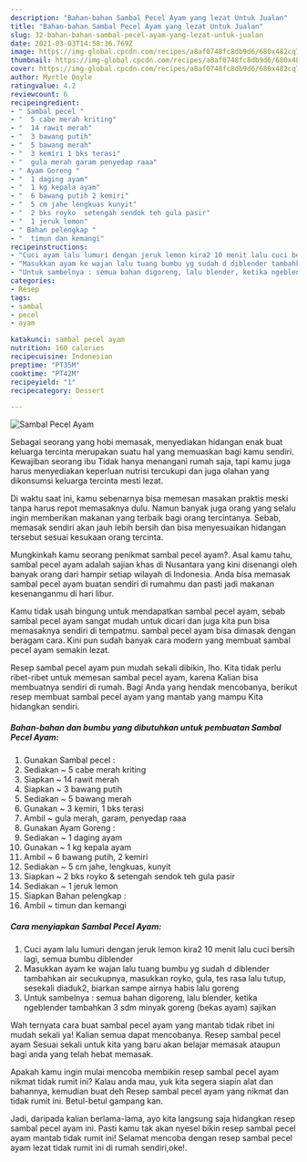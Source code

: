 ```yaml
---
description: "Bahan-bahan Sambal Pecel Ayam yang lezat Untuk Jualan"
title: "Bahan-bahan Sambal Pecel Ayam yang lezat Untuk Jualan"
slug: 32-bahan-bahan-sambal-pecel-ayam-yang-lezat-untuk-jualan
date: 2021-03-03T14:58:36.769Z
image: https://img-global.cpcdn.com/recipes/a8af0748fc8db9d6/680x482cq70/sambal-pecel-ayam-foto-resep-utama.jpg
thumbnail: https://img-global.cpcdn.com/recipes/a8af0748fc8db9d6/680x482cq70/sambal-pecel-ayam-foto-resep-utama.jpg
cover: https://img-global.cpcdn.com/recipes/a8af0748fc8db9d6/680x482cq70/sambal-pecel-ayam-foto-resep-utama.jpg
author: Myrtle Doyle
ratingvalue: 4.2
reviewcount: 6
recipeingredient:
- " Sambal pecel "
- "  5 cabe merah kriting"
- "  14 rawit merah"
- "  3 bawang putih"
- "  5 bawang merah"
- "  3 kemiri 1 bks terasi"
- "  gula merah garam penyedap raaa"
- " Ayam Goreng "
- "  1 daging ayam"
- "  1 kg kepala ayam"
- "  6 bawang putih 2 kemiri"
- "  5 cm jahe lengkuas kunyit"
- "  2 bks royko  setengah sendok teh gula pasir"
- "  1 jeruk lemon"
- " Bahan pelengkap "
- "  timun dan kemangi"
recipeinstructions:
- "Cuci ayam lalu lumuri dengan jeruk lemon kira2 10 menit lalu cuci bersih lagi, semua bumbu diblender"
- "Masukkan ayam ke wajan lalu tuang bumbu yg sudah d diblender tambahkan air secukupnya, masukkan royko, gula, tes rasa lalu tutup, sesekali diaduk2, biarkan sampe airnya habis lalu goreng"
- "Untuk sambelnya : semua bahan digoreng, lalu blender, ketika ngeblender tambahkan 3 sdm minyak goreng (bekas ayam) sajikan"
categories:
- Resep
tags:
- sambal
- pecel
- ayam

katakunci: sambal pecel ayam 
nutrition: 160 calories
recipecuisine: Indonesian
preptime: "PT35M"
cooktime: "PT42M"
recipeyield: "1"
recipecategory: Dessert

---
```



![Sambal Pecel Ayam](https://img-global.cpcdn.com/recipes/a8af0748fc8db9d6/680x482cq70/sambal-pecel-ayam-foto-resep-utama.jpg)

Sebagai seorang yang hobi memasak, menyediakan hidangan enak buat keluarga tercinta merupakan suatu hal yang memuaskan bagi kamu sendiri. Kewajiban seorang ibu Tidak hanya menangani rumah saja, tapi kamu juga harus menyediakan keperluan nutrisi tercukupi dan juga olahan yang dikonsumsi keluarga tercinta mesti lezat.

Di waktu  saat ini, kamu sebenarnya bisa memesan masakan praktis meski tanpa harus repot memasaknya dulu. Namun banyak juga orang yang selalu ingin memberikan makanan yang terbaik bagi orang tercintanya. Sebab, memasak sendiri akan jauh lebih bersih dan bisa menyesuaikan hidangan tersebut sesuai kesukaan orang tercinta. 



Mungkinkah kamu seorang penikmat sambal pecel ayam?. Asal kamu tahu, sambal pecel ayam adalah sajian khas di Nusantara yang kini disenangi oleh banyak orang dari hampir setiap wilayah di Indonesia. Anda bisa memasak sambal pecel ayam buatan sendiri di rumahmu dan pasti jadi makanan kesenanganmu di hari libur.

Kamu tidak usah bingung untuk mendapatkan sambal pecel ayam, sebab sambal pecel ayam sangat mudah untuk dicari dan juga kita pun bisa memasaknya sendiri di tempatmu. sambal pecel ayam bisa dimasak dengan beragam cara. Kini pun sudah banyak cara modern yang membuat sambal pecel ayam semakin lezat.

Resep sambal pecel ayam pun mudah sekali dibikin, lho. Kita tidak perlu ribet-ribet untuk memesan sambal pecel ayam, karena Kalian bisa membuatnya sendiri di rumah. Bagi Anda yang hendak mencobanya, berikut resep membuat sambal pecel ayam yang mantab yang mampu Kita hidangkan sendiri.

<!--inarticleads1-->

##### Bahan-bahan dan bumbu yang dibutuhkan untuk pembuatan Sambal Pecel Ayam:

1. Gunakan  Sambal pecel :
1. Sediakan  ~ 5 cabe merah kriting
1. Siapkan  ~ 14 rawit merah
1. Siapkan  ~ 3 bawang putih
1. Sediakan  ~ 5 bawang merah
1. Gunakan  ~ 3 kemiri, 1 bks terasi
1. Ambil  ~ gula merah, garam, penyedap raaa
1. Gunakan  Ayam Goreng :
1. Sediakan  ~ 1 daging ayam
1. Gunakan  ~ 1 kg kepala ayam
1. Ambil  ~ 6 bawang putih, 2 kemiri
1. Sediakan  ~ 5 cm jahe, lengkuas, kunyit
1. Siapkan  ~ 2 bks royko &amp; setengah sendok teh gula pasir
1. Sediakan  ~ 1 jeruk lemon
1. Siapkan  Bahan pelengkap :
1. Ambil  ~ timun dan kemangi




<!--inarticleads2-->

##### Cara menyiapkan Sambal Pecel Ayam:

1. Cuci ayam lalu lumuri dengan jeruk lemon kira2 10 menit lalu cuci bersih lagi, semua bumbu diblender
1. Masukkan ayam ke wajan lalu tuang bumbu yg sudah d diblender tambahkan air secukupnya, masukkan royko, gula, tes rasa lalu tutup, sesekali diaduk2, biarkan sampe airnya habis lalu goreng
1. Untuk sambelnya : semua bahan digoreng, lalu blender, ketika ngeblender tambahkan 3 sdm minyak goreng (bekas ayam) sajikan




Wah ternyata cara buat sambal pecel ayam yang mantab tidak ribet ini mudah sekali ya! Kalian semua dapat mencobanya. Resep sambal pecel ayam Sesuai sekali untuk kita yang baru akan belajar memasak ataupun bagi anda yang telah hebat memasak.

Apakah kamu ingin mulai mencoba membikin resep sambal pecel ayam nikmat tidak rumit ini? Kalau anda mau, yuk kita segera siapin alat dan bahannya, kemudian buat deh Resep sambal pecel ayam yang nikmat dan tidak rumit ini. Betul-betul gampang kan. 

Jadi, daripada kalian berlama-lama, ayo kita langsung saja hidangkan resep sambal pecel ayam ini. Pasti kamu tak akan nyesel bikin resep sambal pecel ayam mantab tidak rumit ini! Selamat mencoba dengan resep sambal pecel ayam lezat tidak rumit ini di rumah sendiri,oke!.

